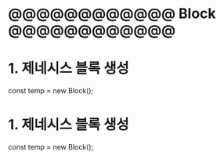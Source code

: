 # @@@@@@@@@@@@ Block @@@@@@@@@@@@

# 1. 제네시스 블록 생성

const temp = new Block();

# 1. 제네시스 블록 생성

const temp = new Block();
